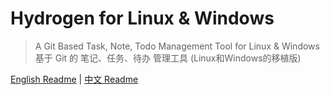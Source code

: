 # Hydrogen for Linux & Windows

> A Git Based Task, Note, Todo Management Tool for Linux & Windows<br>
基于 Git 的 笔记、任务、待办 管理工具 (Linux和Windows的移植版)

[English Readme](https://github.com/Xmader/hydrogen/tree/linux) | [中文 Readme](https://coding.net/u/xmader/p/hydrogen/git/blob/linux/README_zh.md)

